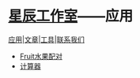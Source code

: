 # [**星辰工作室**](https://schlibra.github.io/Stars-Studios)——应用

[应用](https://schlibra.github.io/Stars-Studios/application)|[文章](https://schlibra.github.io/Stars-Studios/article)|[工具](https://schlibra.github.io/Stars-Studios/other)|[联系我们](https://schlibra.github.io/Stars-Studios/catchus)

- [Fruit水果配对](https://schlibra.github.io/Stars-Studios/Fruit)
- [计算器](https://schlibra.github.io/Stars-Studios/jsq)
